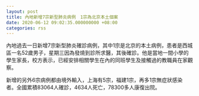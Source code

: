 ```yaml
---
layout: post
title: 內地新增7宗新型肺炎病例　1宗為北京本土個案
date: 2020-06-12 09:02:35.000000000 +08:00
categories: rss
---
```


內地過去一日新增7宗新型肺炎確診病例，其中1宗是北京的本土病例，患者是西城區一名52歲男子，星期三因為發燒到診所求醫，其後確診。他是當地一間小學的學生家長，校方表示，已經安排相關學生在內的同班學生及接觸過的教職員在家觀察。

新增的另外6宗病例都由境外輸入，上海有5宗，福建1宗，再多1宗無症狀感染者。全國累積83064人確診，4634人死亡，78300多人康復出院。

